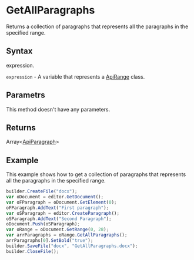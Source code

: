 # GetAllParagraphs

Returns a collection of paragraphs that represents all the paragraphs in the specified range.

## Syntax

expression.

`expression` - A variable that represents a [ApiRange](../ApiRange.md) class.

## Parametrs

This method doesn't have any parameters.

## Returns

Array<[ApiParagraph](../../ApiParagraph/ApiParagraph.md)>

## Example

This example shows how to get a collection of paragraphs that represents all the paragraphs in the specified range.

```javascript
builder.CreateFile("docx");
var oDocument = editor.GetDocument();
var oFParagraph = oDocument.GetElement(0);
oFParagraph.AddText("First paragraph");
var oSParagraph = editor.CreateParagraph();
oSParagraph.AddText("Second Paragraph");
oDocument.Push(oSParagraph);
var oRange = oDocument.GetRange(0, 28);
var arrParagraphs = oRange.GetAllParagraphs();
arrParagraphs[0].SetBold("true");
builder.SaveFile("docx", "GetAllParagraphs.docx");
builder.CloseFile();
```